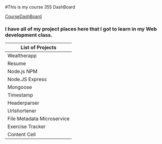 #This is my course 355 DashBoard 

<a href="https://Course-DashBoard.gagandeepsingh9.repl.co"> CourseDashBoard </a>


### I have all of my project places here that I got to learn in my Web development class. 


List of Projects | 
------------- | 
Wealtherapp |
Resume |
Node.js NPM |
Node.JS Express| 
Mongoose |
Timestamp |
Headerparser| 
Urlshortener |
File Metadata Microservice |
Exercise Tracker  | 
Content Cell  | 
